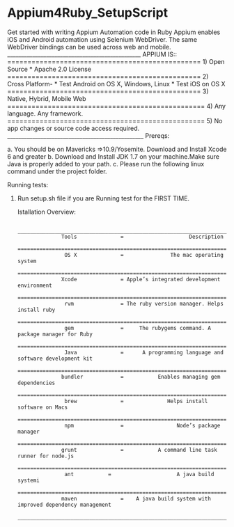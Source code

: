 # Appium4Ruby_SetupScript

Get started with writing Appium Automation code in Ruby
Appium enables iOS and Android automation using Selenium WebDriver. The same WebDriver bindings can be used across web and mobile.
                               ________________________________________________
                               APPIUM IS::
                               ================================================
                               1) Open Source
                                  * Apache 2.0 License
                               ================================================
                               2) Cross Platform-
                                  * Test Android on OS X, Windows, Linux
                                  * Test iOS on OS X
                               ================================================
                               3) Native, Hybrid, Mobile Web
                               =================================================
                               4) Any language. Any framework.
                               =================================================
                               5) No app changes or source code access required.
                               _________________________________________________
  Prereqs:

  a. You should be on Mavericks =>10.9/Yosemite. Download and Install Xcode 6 and greater
  b. Download and Install JDK 1.7 on your machine.Make sure Java is properly added to your path.
  c. Please run the following linux command under the project folder. 
  
  Running tests:
  1. Run setup.sh file if you are Running test for the FIRST TIME.

     Istallation Overview:

                    __________________________________________________________________________________
                       Tools              =                  	Description
                    ==================================================================================
                        OS X	          =               The mac operating system
                    ==================================================================================
                       Xcode              =	Apple’s integrated development environment
                    ==================================================================================
                        rvm               =	The ruby version manager. Helps install ruby
                    ==================================================================================
                        gem               =  	The rubygems command. A package manager for Ruby
                    ==================================================================================
                        Java	          =      A programming language and software development kit
                    ==================================================================================
                       bundler            =	          Enables managing gem dependencies
                    ================================================================================== 
                        brew	          =              Helps install software on Macs
                    ==================================================================================
                        npm               =              	Node’s package manager
                    ==================================================================================
                       grunt	          =           A command line task runner for node.js
                    ================================================================================== 
                        ant	          =                     A java build systemi
                    ==================================================================================
                       maven	          =    A java build system with improved dependency management
                   ___________________________________________________________________________________

